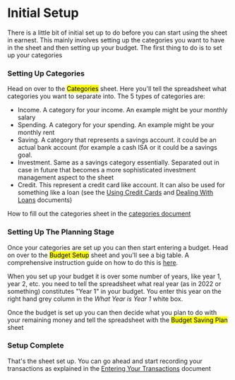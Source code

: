 # Initial Setup

There is a little bit of initial set up to do before you can start using the sheet in earnest. This mainly involves setting up the categories you want to have in the sheet and then setting up your budget. The first thing to do is to set up your categories

### Setting Up Categories

Head on over to the <mark style="background-color:yellow;">Categories</mark> sheet. Here you'll tell the spreadsheet what categories you want to separate into. The 5 types of categories are:

* Income. A category for your income. An example might be your monthly salary
* Spending. A category for your spending. An example might be your monthly rent
* Saving. A category that represents a savings account. it could be an actual bank account (for example a cash ISA or it could be a savings goal.
* Investment. Same as a savings category essentially. Separated out in case in future that becomes a more sophisticated investment management aspect to the sheet
* Credit. This represent a credit card like account. It can also be used for something like a loan (see the [Using Credit Cards](../special-how-to/using-credit-cards.md) and [Dealing With Loans](../special-how-to/dealing-with-loans.md) documents)

How to fill out the categories sheet in the [categories document](categories.md)&#x20;

### Setting Up The Planning Stage

Once your categories are set up you can then start entering a budget. Head on over to the <mark style="background-color:yellow;">Budget Setup</mark> sheet and you'll see a big table. A comprehensive instruction guide on how to do this is [here](../planning/entering-a-budget/).

When you set up your budget it is over some number of years, like year 1, year 2, etc. you need to tell the spreadsheet what real year (as in 2022 or something) constitutes "Year 1" in your budget. You enter this year on the right hand grey column in the _What Year is Year 1_ white box.

Once the budget is set up you can then decide what you plan to do with your remaining money and tell the spreadsheet with the <mark style="background-color:yellow;">Budget Saving Plan</mark> sheet

### Setup Complete

That's the sheet set up. You can go ahead and start recording your transactions as explained in the  [Entering Your Transactions](../seeing/entering-your-transactions.md) document
